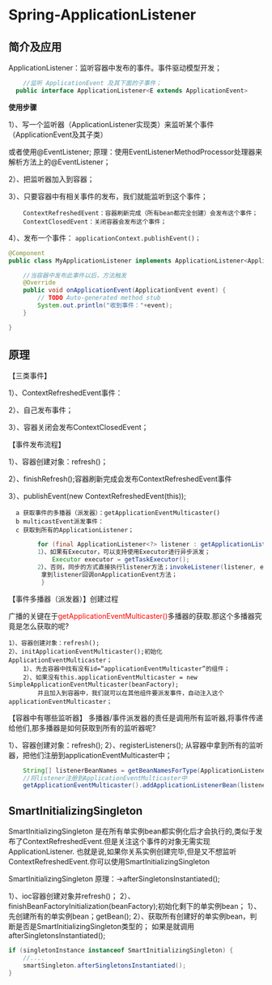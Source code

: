 # Spring-ApplicationListener

## 简介及应用
ApplicationListener：监听容器中发布的事件。事件驱动模型开发；

```java
	//监听 ApplicationEvent 及其下面的子事件；
  public interface ApplicationListener<E extends ApplicationEvent>
```
**使用步骤**

1）、写一个监听器（ApplicationListener实现类）来监听某个事件（ApplicationEvent及其子类）

或者使用@EventListener;
原理：使用EventListenerMethodProcessor处理器来解析方法上的@EventListener；

2）、把监听器加入到容器；

3）、只要容器中有相关事件的发布，我们就能监听到这个事件；

```
	ContextRefreshedEvent：容器刷新完成（所有bean都完全创建）会发布这个事件；
	ContextClosedEvent：关闭容器会发布这个事件；
```
		
4）、发布一个事件：
		`applicationContext.publishEvent()；`

```java
@Component
public class MyApplicationListener implements ApplicationListener<ApplicationEvent> {

	//当容器中发布此事件以后，方法触发
	@Override
	public void onApplicationEvent(ApplicationEvent event) {
		// TODO Auto-generated method stub
		System.out.println("收到事件："+event);
	}

}
```
## 原理

【三类事件】

1）、ContextRefreshedEvent事件：

2）、自己发布事件；

3）、容器关闭会发布ContextClosedEvent；

【事件发布流程】

1）、容器创建对象：refresh()；

2）、finishRefresh();容器刷新完成会发布ContextRefreshedEvent事件

3）、publishEvent(new ContextRefreshedEvent(this));

```
  a 获取事件的多播器（派发器）：getApplicationEventMulticaster()
  b multicastEvent派发事件：
  c 获取到所有的ApplicationListener；
``` 

```java
		for (final ApplicationListener<?> listener : getApplicationListeners(event, type)) {
		1）、如果有Executor，可以支持使用Executor进行异步派发；
			Executor executor = getTaskExecutor();
		2）、否则，同步的方式直接执行listener方法；invokeListener(listener, event);
		 拿到listener回调onApplicationEvent方法；
		 }
```

【事件多播器（派发器）】创建过程

广播的关键在于<span style="color:#f00">getApplicationEventMulticaster()</span>多播器的获取.那这个多播器究竟是怎么获取的呢?

```
1）、容器创建对象：refresh();
2）、initApplicationEventMulticaster();初始化ApplicationEventMulticaster；
    1）、先去容器中找有没有id=“applicationEventMulticaster”的组件；
    2）、如果没有this.applicationEventMulticaster = new SimpleApplicationEventMulticaster(beanFactory);
    	并且加入到容器中，我们就可以在其他组件要派发事件，自动注入这个applicationEventMulticaster；
```

【容器中有哪些监听器】
多播器/事件派发器的责任是调用所有监听器,将事件传递给他们,那多播器是如何获取到所有的监听器呢?

1）、容器创建对象：refresh();
2）、registerListeners();
	从容器中拿到所有的监听器，把他们注册到applicationEventMulticaster中；
	
```java
	String[] listenerBeanNames = getBeanNamesForType(ApplicationListener.class, true, false);
	//将listener注册到ApplicationEventMulticaster中
	getApplicationEventMulticaster().addApplicationListenerBean(listenerBeanName);
```		

## SmartInitializingSingleton	
SmartInitializingSingleton 是在所有单实例bean都实例化后才会执行的,类似于发布了ContextRefreshedEvent.但是关注这个事件的对象无需实现ApplicationListener.
也就是说,如果你关系实例创建完毕,但是又不想监听ContextRefreshedEvent.你可以使用SmartInitializingSingleton

SmartInitializingSingleton 原理：->afterSingletonsInstantiated();

1）、ioc容器创建对象并refresh()；
2）、finishBeanFactoryInitialization(beanFactory);初始化剩下的单实例bean；
	1）、先创建所有的单实例bean；getBean();
	2）、获取所有创建好的单实例bean，判断是否是SmartInitializingSingleton类型的；
		如果是就调用afterSingletonsInstantiated();

```java
if (singletonInstance instanceof SmartInitializingSingleton) {
    //....
    smartSingleton.afterSingletonsInstantiated();
}
```
	

